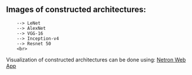 ## Images of constructed architectures: 
        --> LeNet 
        --> AlexNet
        --> VGG-16
        --> Inception-v4
        --> Resnet 50 
        <br>
Visualization of constructed architectures can be done using: <a href="https://netron.app/"> Netron Web App </a>
